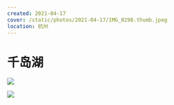 ```yaml
---
created: 2021-04-17
cover: /static/photos/2021-04-17/IMG_0298.thumb.jpeg
location: 杭州
---
```


# 千岛湖

![](/static/photos/2021-04-17/IMG_0298.jpeg)

![](/static/photos/2021-04-17/IMG_0285.jpeg)
